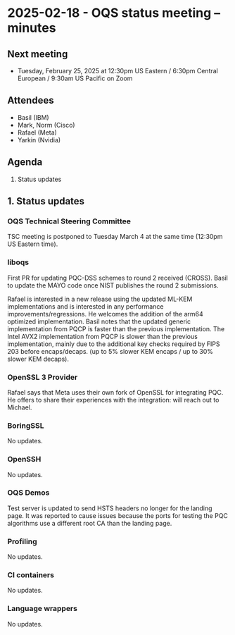 # 2025-02-18 - OQS status meeting – minutes

## Next meeting

- Tuesday, February 25, 2025 at 12:30pm US Eastern / 6:30pm Central European / 9:30am US Pacific on Zoom

## Attendees

- Basil (IBM)
- Mark, Norm (Cisco)
- Rafael (Meta)
- Yarkin (Nvidia)

## Agenda
1. Status updates

## 1. Status updates

### OQS Technical Steering Committee

TSC meeting is postponed to Tuesday March 4 at the same time (12:30pm US Eastern time).

### liboqs

First PR for updating PQC-DSS schemes to round 2 received (CROSS).
Basil to update the MAYO code once NIST publishes the round 2 submissions.

Rafael is interested in a new release using the updated ML-KEM implementations and is interested in any performance improvements/regressions.
He welcomes the addition of the arm64 optimized implementation.
Basil notes that the updated generic implementation from PQCP is faster than the previous implementation.
The Intel AVX2 implementation from PQCP is slower than the previous implementation, mainly due to the additional key checks required by FIPS 203 before encaps/decaps.
(up to 5% slower KEM encaps / up to 30% slower KEM decaps).

### OpenSSL 3 Provider

Rafael says that Meta uses their own fork of OpenSSL for integrating PQC. He offers to share their experiences with the integration: will reach out to Michael.
 
### BoringSSL

No updates.

### OpenSSH

No updates.

### OQS Demos

Test server is updated to send HSTS headers no longer for the landing page. It was reported to cause issues because the ports for testing the PQC algorithms use a different root CA than the landing page.

### Profiling

No updates.

### CI containers

No updates.

### Language wrappers

No updates.
